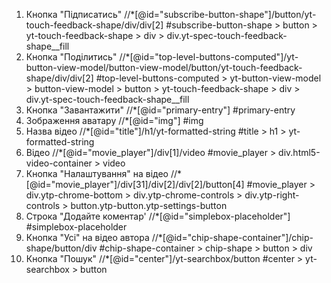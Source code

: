1. Кнопка "Підписатись"
    //*[@id="subscribe-button-shape"]/button/yt-touch-feedback-shape/div/div[2]
   #subscribe-button-shape > button > yt-touch-feedback-shape > div > div.yt-spec-touch-feedback-shape__fill
2. Кнопка "Поділитись"
   //*[@id="top-level-buttons-computed"]/yt-button-view-model/button-view-model/button/yt-touch-feedback-shape/div/div[2]
   #top-level-buttons-computed > yt-button-view-model > button-view-model > button > yt-touch-feedback-shape > div > div.yt-spec-touch-feedback-shape__fill
3. Кнопка "Завантажити"
   //*[@id="primary-entry"]
   #primary-entry
4. Зображення аватару
   //*[@id="img"]
   #img
5. Назва відео
   //*[@id="title"]/h1/yt-formatted-string
   #title > h1 > yt-formatted-string
6. Відео
   //*[@id="movie_player"]/div[1]/video
   #movie_player > div.html5-video-container > video
7. Кнопка "Налаштування" на відео
   //*[@id="movie_player"]/div[31]/div[2]/div[2]/button[4]
   #movie_player > div.ytp-chrome-bottom > div.ytp-chrome-controls > div.ytp-right-controls > button.ytp-button.ytp-settings-button
8. Строка "Додайте коментар'
   //*[@id="simplebox-placeholder"]
   #simplebox-placeholder
9. Кнопка "Усі" на відео автора
   //*[@id="chip-shape-container"]/chip-shape/button/div
   #chip-shape-container > chip-shape > button > div
10. Кнопка "Пошук"
    //*[@id="center"]/yt-searchbox/button
    #center > yt-searchbox > button

